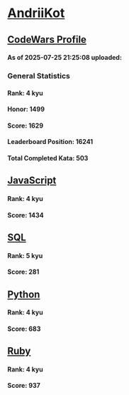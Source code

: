 # [AndriiKot](https://www.codewars.com/users/AndriiKot)

## [CodeWars Profile](https://www.codewars.com/users/AndriiKot)

#### As of 2025-07-25 21:25:08 uploaded:

### General Statistics

#### Rank: 4 kyu

#### Honor: 1499

#### Score: 1629

#### Leaderboard Position: 16241

#### Total Completed Kata: 503



## [JavaScript](https://github.com/AndriiKot/JavaScript__CodeWars)

#### Rank: 4 kyu

#### Score: 1434


## [SQL](https://github.com/AndriiKot/SQL__CodeWars)

#### Rank: 5 kyu

#### Score: 281


## [Python](https://github.com/AndriiKot/Python__CodeWars)

#### Rank: 4 kyu

#### Score: 683


## [Ruby](https://github.com/AndriiKot/Ruby__CodeWars)

#### Rank: 4 kyu

#### Score: 937

